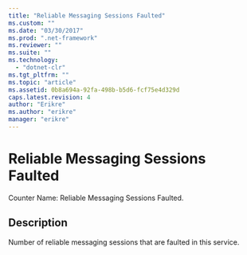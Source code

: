 ```yaml
---
title: "Reliable Messaging Sessions Faulted"
ms.custom: ""
ms.date: "03/30/2017"
ms.prod: ".net-framework"
ms.reviewer: ""
ms.suite: ""
ms.technology: 
  - "dotnet-clr"
ms.tgt_pltfrm: ""
ms.topic: "article"
ms.assetid: 0b8a694a-92fa-498b-b5d6-fcf75e4d329d
caps.latest.revision: 4
author: "Erikre"
ms.author: "erikre"
manager: "erikre"
---
```

# Reliable Messaging Sessions Faulted
Counter Name: Reliable Messaging Sessions Faulted.  
  
## Description  
 Number of reliable messaging sessions that are faulted in this service.

